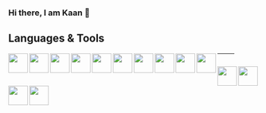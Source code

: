 
### Hi there, I am Kaan 👋

## Languages & Tools 
<img align="left" height="39" width="39" src="https://cdn.jsdelivr.net/npm/simple-icons@v3/icons/html5.svg" />
<img align="left" height="39" width="39" src="https://cdn.jsdelivr.net/npm/simple-icons@v3/icons/css3.svg" />
<img align="left" height="39" width="39" src="https://cdn.jsdelivr.net/npm/simple-icons@v3/icons/javascript.svg" />
<img align="left" height="39" width="39" src="https://cdn.jsdelivr.net/npm/simple-icons@v3/icons/react.svg" />
<img align="left" height="39" width="39" src="https://cdn.jsdelivr.net/npm/simple-icons@v3/icons/sass.svg" />
<img align="left" height="39" width="39" src="https://cdn.jsdelivr.net/npm/simple-icons@v3/icons/postgresql.svg" />
<img align="left" height="39" width="39" src="https://cdn.jsdelivr.net/npm/simple-icons@v3/icons/firebase.svg" />
<img align="left" height="39" width="39" src="https://cdn.jsdelivr.net/npm/simple-icons@v3/icons/node-dot-js.svg" />
<img align="left" height="39" width="39" src="https://cdn.jsdelivr.net/npm/simple-icons@v3/icons/bootstrap.svg" />
<img align="left" height="39" width="39" src="https://cdn.jsdelivr.net/npm/simple-icons@v3/icons/vue-dot-js.svg" />

<hr style="margin: 3% 10% 5% 10%;"/>

<img align="left" height="39" width="39" src="https://cdn.jsdelivr.net/npm/simple-icons@v3/icons/github.svg" />
<img align="left" height="39" width="39" src="https://cdn.jsdelivr.net/npm/simple-icons@v3/icons/visualstudiocode.svg" />
<img align="left" height="39" width="39" src="https://cdn.jsdelivr.net/npm/simple-icons@v3/icons/discord.svg" />
<img align="left" height="39" width="39" src="https://cdn.jsdelivr.net/npm/simple-icons@v3/icons/googledrive.svg" />





<!--
**karaKaan/karaKaan** is a ✨ _special_ ✨ repository because its `README.md` (this file) appears on your GitHub profile.

Here are some ideas to get you started:

- 🔭 I’m currently working on ...
- 🌱 I’m currently learning ...
- 👯 I’m looking to collaborate on ...
- 🤔 I’m looking for help with ...
- 💬 Ask me about ...
- 📫 How to reach me: ...
- 😄 Pronouns: ...
- ⚡ Fun fact: ...
-->
